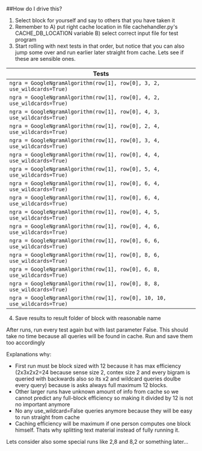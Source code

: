 ##How do I drive this?

1. Select block for yourself and say to others that you have taken it
2. Remember to A) put right cache location in file cachehandler.py's CACHE_DB_LOCATION variable B) select correct input file for test program
3. Start rolling with next tests in that order, but notice that you can also jump some over and run earlier later straight from cache. Lets see if these are sensible ones.

| Tests |
| ----- |
| `ngra = GoogleNgramAlgorithm(row[1], row[0], 3, 2, use_wildcards=True)` |
| `ngra = GoogleNgramAlgorithm(row[1], row[0], 4, 2, use_wildcards=True)` |
| `ngra = GoogleNgramAlgorithm(row[1], row[0], 4, 3, use_wildcards=True)` |
| `ngra = GoogleNgramAlgorithm(row[1], row[0], 2, 4, use_wildcards=True)` |
| `ngra = GoogleNgramAlgorithm(row[1], row[0], 3, 4, use_wildcards=True)` |
| `ngra = GoogleNgramAlgorithm(row[1], row[0], 4, 4, use_wildcards=True)` |
| `ngra = GoogleNgramAlgorithm(row[1], row[0], 5, 4, use_wildcards=True)` |
| `ngra = GoogleNgramAlgorithm(row[1], row[0], 6, 4, use_wildcards=True)` |
| `ngra = GoogleNgramAlgorithm(row[1], row[0], 6, 4, use_wildcards=True)` |
| `ngra = GoogleNgramAlgorithm(row[1], row[0], 4, 5, use_wildcards=True)` |
| `ngra = GoogleNgramAlgorithm(row[1], row[0], 4, 6, use_wildcards=True)` |
| `ngra = GoogleNgramAlgorithm(row[1], row[0], 6, 6, use_wildcards=True)` |
| `ngra = GoogleNgramAlgorithm(row[1], row[0], 8, 6, use_wildcards=True)` |
| `ngra = GoogleNgramAlgorithm(row[1], row[0], 6, 8, use_wildcards=True)` |
| `ngra = GoogleNgramAlgorithm(row[1], row[0], 8, 8, use_wildcards=True)` |
| `ngra = GoogleNgramAlgorithm(row[1], row[0], 10, 10, use_wildcards=True)` |


4. Save results to result folder of block with reasonable name

After runs, run every test again but with last parameter False. This should take no time because all queries will be found in cache. Run and save them too accordingly

Explanations why:
* First run must be block sized with 12 because it has max efficiency (2x3x2x2=24 because sense size 2, contex size 2 and every bigram is queried with backwards also so its x2 and wildcard queries doulbe every query) because is asks always full maximum 12 blocks.
* Other larger runs have unknown amount of info from cache so we cannot predict any full-block efficiency so making it divided by 12 is not no important anymore
* No any use_wildcard=False queries anymore because they will be easy to run straight from cache
* Caching efficiency will be maximum if one person computes one block himself. Thats why splitting text material instead of fully running it.

Lets consider also some special runs like 2,8 and 8,2 or something later...